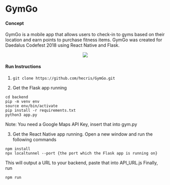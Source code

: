 # GymGo
#### Concept
GymGo is a mobile app that allows users to check-in to gyms based on their location and earn points to purchase fitness items. GymGo was created for Daedalus Codefest 2018 using React Native and Flask.

<p align="center">
<img src="https://github.com/hecris/GymGo/raw/master/screenshots/homescreen_resize.png" />
</p>

#### Run Instructions
1) `git clone https://github.com/hecris/GymGo.git`

2) Get the Flask app running
```
cd backend
pip -m venv env  
source env/bin/activate
pip install -r requirements.txt
python3 app.py 
```
Note: You need a Google Maps API Key, insert that into gym.py

3) Get the React Native app running. Open a new window and run the following commands
```
npm install
npx localtunnel --port {the port which the Flask app is running on}
```
This will output a URL to your backend, paste that into API_URL.js Finally, run
```
npm run
```
